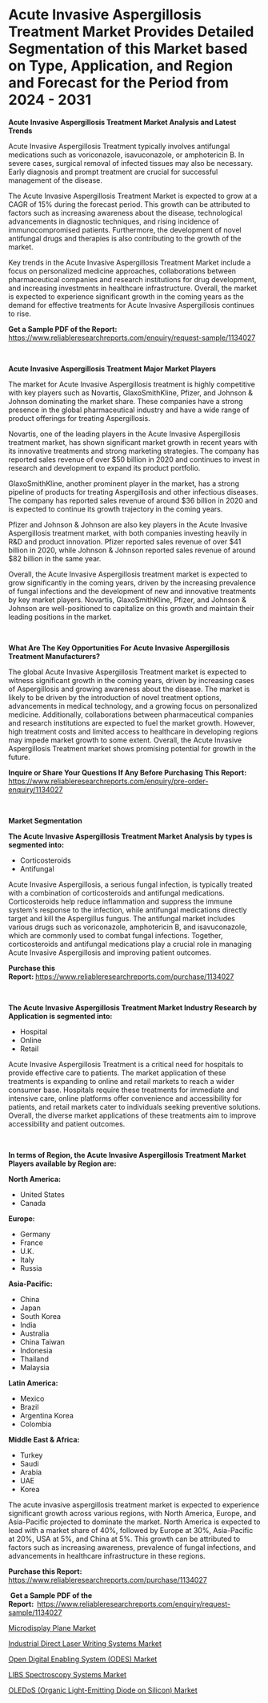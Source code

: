 <p><h1>Acute Invasive Aspergillosis Treatment Market Provides Detailed Segmentation of this Market based on Type, Application, and Region and Forecast for the Period from 2024 - 2031</h1></p><p><strong>Acute Invasive Aspergillosis Treatment Market Analysis and Latest Trends</strong></p>
<p><p>Acute Invasive Aspergillosis Treatment typically involves antifungal medications such as voriconazole, isavuconazole, or amphotericin B. In severe cases, surgical removal of infected tissues may also be necessary. Early diagnosis and prompt treatment are crucial for successful management of the disease.</p><p>The Acute Invasive Aspergillosis Treatment Market is expected to grow at a CAGR of 15% during the forecast period. This growth can be attributed to factors such as increasing awareness about the disease, technological advancements in diagnostic techniques, and rising incidence of immunocompromised patients. Furthermore, the development of novel antifungal drugs and therapies is also contributing to the growth of the market.</p><p>Key trends in the Acute Invasive Aspergillosis Treatment Market include a focus on personalized medicine approaches, collaborations between pharmaceutical companies and research institutions for drug development, and increasing investments in healthcare infrastructure. Overall, the market is expected to experience significant growth in the coming years as the demand for effective treatments for Acute Invasive Aspergillosis continues to rise.</p></p>
<p><strong>Get a Sample PDF of the Report:&nbsp;</strong> <a href="https://www.reliableresearchreports.com/enquiry/request-sample/1134027">https://www.reliableresearchreports.com/enquiry/request-sample/1134027</a></p>
<p>&nbsp;</p>
<p><strong>Acute Invasive Aspergillosis Treatment Major Market Players</strong></p>
<p><p>The market for Acute Invasive Aspergillosis treatment is highly competitive with key players such as Novartis, GlaxoSmithKline, Pfizer, and Johnson & Johnson dominating the market share. These companies have a strong presence in the global pharmaceutical industry and have a wide range of product offerings for treating Aspergillosis.</p><p>Novartis, one of the leading players in the Acute Invasive Aspergillosis treatment market, has shown significant market growth in recent years with its innovative treatments and strong marketing strategies. The company has reported sales revenue of over $50 billion in 2020 and continues to invest in research and development to expand its product portfolio.</p><p>GlaxoSmithKline, another prominent player in the market, has a strong pipeline of products for treating Aspergillosis and other infectious diseases. The company has reported sales revenue of around $36 billion in 2020 and is expected to continue its growth trajectory in the coming years.</p><p>Pfizer and Johnson & Johnson are also key players in the Acute Invasive Aspergillosis treatment market, with both companies investing heavily in R&D and product innovation. Pfizer reported sales revenue of over $41 billion in 2020, while Johnson & Johnson reported sales revenue of around $82 billion in the same year.</p><p>Overall, the Acute Invasive Aspergillosis treatment market is expected to grow significantly in the coming years, driven by the increasing prevalence of fungal infections and the development of new and innovative treatments by key market players. Novartis, GlaxoSmithKline, Pfizer, and Johnson & Johnson are well-positioned to capitalize on this growth and maintain their leading positions in the market.</p></p>
<p>&nbsp;</p>
<p><strong>What Are The Key Opportunities For Acute Invasive Aspergillosis Treatment Manufacturers?</strong></p>
<p><p>The global Acute Invasive Aspergillosis Treatment market is expected to witness significant growth in the coming years, driven by increasing cases of Aspergillosis and growing awareness about the disease. The market is likely to be driven by the introduction of novel treatment options, advancements in medical technology, and a growing focus on personalized medicine. Additionally, collaborations between pharmaceutical companies and research institutions are expected to fuel the market growth. However, high treatment costs and limited access to healthcare in developing regions may impede market growth to some extent. Overall, the Acute Invasive Aspergillosis Treatment market shows promising potential for growth in the future.</p></p>
<p><strong>Inquire or Share Your Questions If Any Before Purchasing This Report:</strong> <a href="https://www.reliableresearchreports.com/enquiry/pre-order-enquiry/1134027">https://www.reliableresearchreports.com/enquiry/pre-order-enquiry/1134027</a></p>
<p>&nbsp;</p>
<p><strong>Market Segmentation</strong></p>
<p><strong>The Acute Invasive Aspergillosis Treatment Market Analysis by types is segmented into:</strong></p>
<p><ul><li>Corticosteroids</li><li>Antifungal</li></ul></p>
<p><p>Acute Invasive Aspergillosis, a serious fungal infection, is typically treated with a combination of corticosteroids and antifungal medications. Corticosteroids help reduce inflammation and suppress the immune system's response to the infection, while antifungal medications directly target and kill the Aspergillus fungus. The antifungal market includes various drugs such as voriconazole, amphotericin B, and isavuconazole, which are commonly used to combat fungal infections. Together, corticosteroids and antifungal medications play a crucial role in managing Acute Invasive Aspergillosis and improving patient outcomes.</p></p>
<p><strong>Purchase this Report:&nbsp;</strong><a href="https://www.reliableresearchreports.com/purchase/1134027">https://www.reliableresearchreports.com/purchase/1134027</a></p>
<p>&nbsp;</p>
<p><strong>The Acute Invasive Aspergillosis Treatment Market Industry Research by Application is segmented into:</strong></p>
<p><ul><li>Hospital</li><li>Online</li><li>Retail</li></ul></p>
<p><p>Acute Invasive Aspergillosis Treatment is a critical need for hospitals to provide effective care to patients. The market application of these treatments is expanding to online and retail markets to reach a wider consumer base. Hospitals require these treatments for immediate and intensive care, online platforms offer convenience and accessibility for patients, and retail markets cater to individuals seeking preventive solutions. Overall, the diverse market applications of these treatments aim to improve accessibility and patient outcomes.</p></p>
<p>&nbsp;</p>
<p><strong>In terms of Region, the Acute Invasive Aspergillosis Treatment Market Players available by Region are:</strong></p>
<p>
    <p> <strong> North America: </strong>
        <ul>
            <li>United States</li>
            <li>Canada</li>
        </ul>
        </p> 
    <p> <strong> Europe: </strong>
        <ul>
            <li>Germany</li>
            <li>France</li>
            <li>U.K.</li>
            <li>Italy</li>
            <li>Russia</li>
        </ul>
        </p> 
    <p> <strong> Asia-Pacific: </strong>
        <ul>
            <li>China</li>
            <li>Japan</li>
            <li>South Korea</li>
            <li>India</li>
            <li>Australia</li>
            <li>China Taiwan</li>
            <li>Indonesia</li>
            <li>Thailand</li>
            <li>Malaysia</li>
        </ul>
        </p> 
    <p> <strong> Latin America: </strong>
        <ul>
            <li>Mexico</li>
            <li>Brazil</li>
            <li>Argentina Korea</li>
            <li>Colombia</li>
        </ul>
        </p> 
    <p> <strong> Middle East & Africa: </strong>
        <ul>
            <li>Turkey</li>
            <li>Saudi</li>
            <li>Arabia</li>
            <li>UAE</li>
            <li>Korea</li>
        </ul>
    </p>
    </p>
<p><p>The acute invasive aspergillosis treatment market is expected to experience significant growth across various regions, with North America, Europe, and Asia-Pacific projected to dominate the market. North America is expected to lead with a market share of 40%, followed by Europe at 30%, Asia-Pacific at 20%, USA at 5%, and China at 5%. This growth can be attributed to factors such as increasing awareness, prevalence of fungal infections, and advancements in healthcare infrastructure in these regions.</p></p>
<p><strong>Purchase this Report: </strong><a href="https://www.reliableresearchreports.com/purchase/1134027">https://www.reliableresearchreports.com/purchase/1134027</a></p>
<p>&nbsp;<strong>Get a Sample PDF of the Report:&nbsp;&nbsp;</strong><a href="https://www.reliableresearchreports.com/enquiry/request-sample/1134027">https://www.reliableresearchreports.com/enquiry/request-sample/1134027</a></p>
<p><strong></strong></p>
<p><p><a href="https://github.com/mohamedbakry57/Market-Research-Report-List-2/blob/main/microdisplay-plane-market.md">Microdisplay Plane Market</a></p><p><a href="https://issuu.com/reportprime-2/docs/industrial-direct-laser-writing-systems-market-siz">Industrial Direct Laser Writing Systems Market</a></p><p><a href="https://github.com/BryceTownsendr/Market-Research-Report-List-3/blob/main/open-digital-enabling-system-odes-market.md">Open Digital Enabling System (ODES) Market</a></p><p><a href="https://issuu.com/reportprime-2/docs/libs-spectroscopy-systems-market-size-2030.pptx">LIBS Spectroscopy Systems Market</a></p><p><a href="https://github.com/mahnoor2003/Market-Research-Report-List-3/blob/main/oledos-organic-light-emitting-diode-on-silicon-market.md">OLEDoS (Organic Light-Emitting Diode on Silicon) Market</a></p></p>